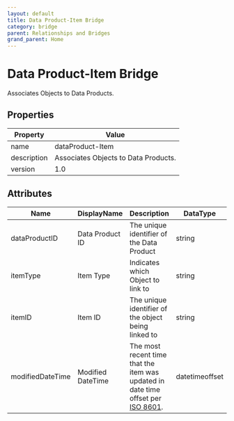 ```yaml
---
layout: default
title: Data Product-Item Bridge 
category: bridge
parent: Relationships and Bridges
grand_parent: Home
---
```


# Data Product-Item Bridge

Associates Objects to Data Products.

## Properties

| Property    | Value                                |
| ----------- | ------------------------------------ |
| name        | dataProduct-Item                     |
| description | Associates Objects to Data Products. |
| version     | 1.0                                  |

## Attributes 

| Name         | DisplayName   | Description                           | DataType | Required? | isNullableda |
| ------------ | ------------- | ------------------------------------- | -------- | --------- | ---------- |
| dataProductID    | Data Product ID | The unique identifier of the Data Product | string   | yes       | false      |
| itemType         | Item Type | Indicates which Object to link to | string   | yes       | false      |
| itemID           | Item ID | The unique identifier of the object being linked to | string | yes | false |
| modifiedDateTime| Modified DateTime | The most recent time that the item was updated in date time offset per [ISO 8601](https://www.wikipedia.org/wiki/ISO_8601).  | datetimeoffset | no      | true   |
